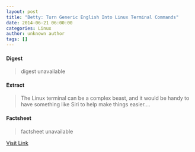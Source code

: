 ```yaml
---
layout: post
title: "Betty: Turn Generic English Into Linux Terminal Commands"
date: 2014-06-21 06:00:00
categories: Linux
author: unknown author
tags: []
---
```



#### Digest
>digest unavailable

#### Extract
>The Linux terminal can be a complex beast, and it would be handy to have something like Siri to help make things easier....

#### Factsheet
>factsheet unavailable

[Visit Link](http://www.linuxtoday.com/developer/betty-turn-generic-english-into-linux-terminal-commands.html)


